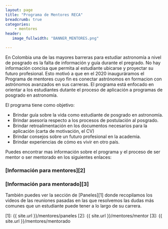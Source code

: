 ```yaml
---
layout: page
title: "Programa de Mentores RECA"
breadcrumb: true
categories:
    - mentores
header:
   image_fullwidth: "BANNER_MENTORES.png"

---
```


En Colombia una de las mayores barreras para estudiar astronomía a nivel de posgrado es la falta de información y guía durante el pregrado. 
No hay información concisa que permita al estudiante ubicarse y proyectar su futuro profesional. 
Esto motivó a que en el 2020 inauguráramos el Programa de mentores cuyo fin es conectar astrónomos en
formacion con astrónomos avanzados en sus carreras. El programa está enfocado en
orientar a los estudiantes dutante el proceso de aplicación a programas de
posgrado en astronomía.

El programa tiene como objetivo:

* Brindar guía sobre la vida como estudiante de posgrado en astronomía.
* Brindar asesoría respecto a los procesos de postulación al posgrado.
* Brindar retroalimentación en los documentos necesarios para la aplicación (carta de motivación, el CV)
* Brindar consejos sobre un futuro profesional en la academia.
* Brindar experiencias de cómo es vivir en otro país.

Puedes encontrar mas información sobre el programa y el proceso de ser mentor o ser mentorado en los siguientes enlaces:
  
### **[Información para mentores][2]** 

### **[Información para mentorado][3]**


También puedes ver la sección de [Paneles][1] donde recopilamos los videos de las reuniones pasadas en las que
resolvemos las dudas más comunes que un estudiante puede tener a lo largo de su carrera. 

 [1]: {{ site.url }}/mentores/paneles
 [2]: {{ site.url }}/mentores/mentor
 [3]: {{ site.url }}/mentores/mentorado
